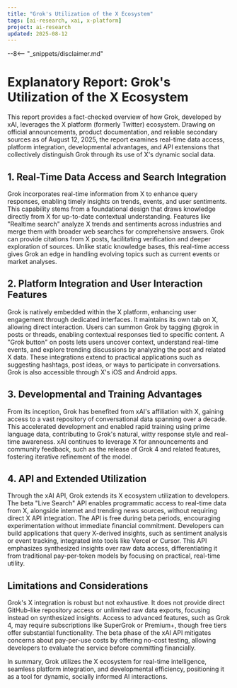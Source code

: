 ```yaml
---
title: "Grok's Utilization of the X Ecosystem"
tags: [ai-research, xai, x-platform]
project: ai-research
updated: 2025-08-12
---
```


--8<-- "_snippets/disclaimer.md"

# Explanatory Report: Grok's Utilization of the X Ecosystem

This report provides a fact-checked overview of how Grok, developed by xAI, leverages the X platform (formerly Twitter) ecosystem. Drawing on official announcements, product documentation, and reliable secondary sources as of August 12, 2025, the report examines real-time data access, platform integration, developmental advantages, and API extensions that collectively distinguish Grok through its use of X's dynamic social data.

## 1. Real-Time Data Access and Search Integration

Grok incorporates real-time information from X to enhance query responses, enabling timely insights on trends, events, and user sentiments. This capability stems from a foundational design that draws knowledge directly from X for up-to-date contextual understanding. Features like "Realtime search" analyze X trends and sentiments across industries and merge them with broader web searches for comprehensive answers. Grok can provide citations from X posts, facilitating verification and deeper exploration of sources. Unlike static knowledge bases, this real-time access gives Grok an edge in handling evolving topics such as current events or market analyses.

## 2. Platform Integration and User Interaction Features

Grok is natively embedded within the X platform, enhancing user engagement through dedicated interfaces. It maintains its own tab on X, allowing direct interaction. Users can summon Grok by tagging @grok in posts or threads, enabling contextual responses tied to specific content. A "Grok button" on posts lets users uncover context, understand real-time events, and explore trending discussions by analyzing the post and related X data. These integrations extend to practical applications such as suggesting hashtags, post ideas, or ways to participate in conversations. Grok is also accessible through X's iOS and Android apps.

## 3. Developmental and Training Advantages

From its inception, Grok has benefited from xAI's affiliation with X, gaining access to a vast repository of conversational data spanning over a decade. This accelerated development and enabled rapid training using prime language data, contributing to Grok's natural, witty response style and real-time awareness. xAI continues to leverage X for announcements and community feedback, such as the release of Grok 4 and related features, fostering iterative refinement of the model.

## 4. API and Extended Utilization

Through the xAI API, Grok extends its X ecosystem utilization to developers. The beta "Live Search" API enables programmatic access to real-time data from X, alongside internet and trending news sources, without requiring direct X API integration. The API is free during beta periods, encouraging experimentation without immediate financial commitment. Developers can build applications that query X-derived insights, such as sentiment analysis or event tracking, integrated into tools like Vercel or Cursor. This API emphasizes synthesized insights over raw data access, differentiating it from traditional pay-per-token models by focusing on practical, real-time utility.

## Limitations and Considerations

Grok's X integration is robust but not exhaustive. It does not provide direct GitHub-like repository access or unlimited raw data exports, focusing instead on synthesized insights. Access to advanced features, such as Grok 4, may require subscriptions like SuperGrok or Premium+, though free tiers offer substantial functionality. The beta phase of the xAI API mitigates concerns about pay-per-use costs by offering no-cost testing, allowing developers to evaluate the service before committing financially.

In summary, Grok utilizes the X ecosystem for real-time intelligence, seamless platform integration, and developmental efficiency, positioning it as a tool for dynamic, socially informed AI interactions.

